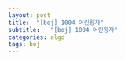 ```yaml
---
layout: post
title:  "[boj] 1004 어린왕자"
subtitle:   "[boj] 1004 어린왕자"
categories: algo
tags: boj
---
```



```cpp

```